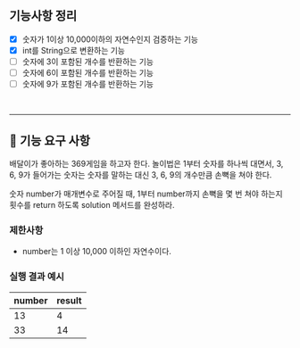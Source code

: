 ## 기능사항 정리
- [x] 숫자가 1이상 10,000이하의 자연수인지 검증하는 기능
- [x] int를 String으로 변환하는 기능
- [ ] 숫자에 3이 포함된 개수를 반환하는 기능
- [ ] 숫자에 6이 포함된 개수를 반환하는 기능
- [ ] 숫자에 9가 포함된 개수를 반환하는 기능

<br>

---
## 🚀 기능 요구 사항

배달이가 좋아하는 369게임을 하고자 한다. 놀이법은 1부터 숫자를 하나씩 대면서, 3, 6, 9가 들어가는 숫자는 숫자를 말하는 대신 3, 6, 9의 개수만큼 손뼉을 쳐야 한다.

숫자 number가 매개변수로 주어질 때, 1부터 number까지 손뼉을 몇 번 쳐야 하는지 횟수를 return 하도록 solution 메서드를 완성하라.

### 제한사항

- number는 1 이상 10,000 이하인 자연수이다.

### 실행 결과 예시

| number | result |
| --- | --- |
| 13 | 4 |
| 33 | 14 |
